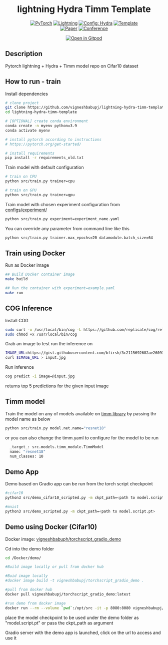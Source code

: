 <div align="center">

# lightning Hydra Timm Template

<a href="https://pytorch.org/get-started/locally/"><img alt="PyTorch" src="https://img.shields.io/badge/PyTorch-ee4c2c?logo=pytorch&logoColor=white"></a>
<a href="https://pytorchlightning.ai/"><img alt="Lightning" src="https://img.shields.io/badge/-Lightning-792ee5?logo=pytorchlightning&logoColor=white"></a>
<a href="https://hydra.cc/"><img alt="Config: Hydra" src="https://img.shields.io/badge/Config-Hydra-89b8cd"></a>
<a href="https://github.com/ashleve/lightning-hydra-template"><img alt="Template" src="https://img.shields.io/badge/-Lightning--Hydra--Template-017F2F?style=flat&logo=github&labelColor=gray"></a><br>
[![Paper](http://img.shields.io/badge/paper-arxiv.1001.2234-B31B1B.svg)](https://www.nature.com/articles/nature14539)
[![Conference](http://img.shields.io/badge/AnyConference-year-4b44ce.svg)](https://papers.nips.cc/paper/2020)

</div>

<div align="center">

[![Open in Gitpod](https://gitpod.io/button/open-in-gitpod.svg)](https://gitpod.io/#https://github.com/vigneshbabupj/lightning-hydra-timm-template)

</div>

## Description

Pytorch lightning + Hydra + Timm model repo on Cifar10 dataset

## How to run - train

Install dependencies

```bash
# clone project
git clone https://github.com/vigneshbabupj/lightning-hydra-timm-template.git
cd lightning-hydra-timm-template

# [OPTIONAL] create conda environment
conda create -n myenv python=3.9
conda activate myenv

# install pytorch according to instructions
# https://pytorch.org/get-started/

# install requirements
pip install -r requirements_old.txt
```

Train model with default configuration

```bash
# train on CPU
python src/train.py trainer=cpu

# train on GPU
python src/train.py trainer=gpu
```

Train model with chosen experiment configuration from [configs/experiment/](configs/experiment/)

```bash
python src/train.py experiment=experiment_name.yaml
```

You can override any parameter from command line like this

```bash
python src/train.py trainer.max_epochs=20 datamodule.batch_size=64
```

## Train using Docker

Run as Docker image

```bash
## Build Docker container image
make build

## Run the container with experiment=example.yaml 
make run
```

## COG Inference

Install COG

```bash
sudo curl -o /usr/local/bin/cog -L https://github.com/replicate/cog/releases/latest/download/cog_`uname -s`_`uname -m`
sudo chmod +x /usr/local/bin/cog
```

Grab an image to test run the inference on

```bash
IMAGE_URL=https://gist.githubusercontent.com/bfirsh/3c2115692682ae260932a67d93fd94a8/raw/56b19f53f7643bb6c0b822c410c366c3a6244de2/mystery.jpg
curl $IMAGE_URL > input.jpg
```

Run inference

```bash
cog predict -i image=@input.jpg
```

returns top 5 predictions for the given input image

## Timm model

Train the model on any of models available on [timm library](https://github.com/rwightman/pytorch-image-models.git)
by passing thr model name as below

```bash
python src/train.py model.net.name="resnet18"
```

or you can also change the timm.yaml to configure for the model to be run

```bash
  _target_: src.models.timm_module.TimmModel
  name: "resnet18"
  num_classes: 10
```

## Demo App

Demo based on Gradio app can be run from the torch script checkpoint

```bash
#cifar10
python3 src/demo_cifar10_scripted.py -m ckpt_path=<path to model.script.pt>

#mnist
python3 src/demo_scripted.py -m ckpt_path=<path to model.script.pt>

```
## Demo using Docker (Cifar10)

Docker image: [vigneshbabuph/torchscript_gradio_demo](https://hub.docker.com/r/vigneshbabupj/torchscript_gradio_demo/tags)

Cd into the demo folder

```bash
cd /Docker/demo/

#Build image locally or pull from docker hub

#Buid image locally
#docker image build -t vigneshbabupj/torchscript_gradio_demo .

#pull from docker hub
docker pull vigneshbabupj/torchscript_gradio_demo:latest

#run demo from docker image
docker run --rm --volume `pwd`:/opt/src -it -p 8080:8080 vigneshbabupj/torchscript_gradio_demo:latest

```
place the model checkpoint to be used under the demo folder as "model.script.pt" or pass the ckpt_path as argument

Gradio server with the demo app is launched, click on the url to access and use it




